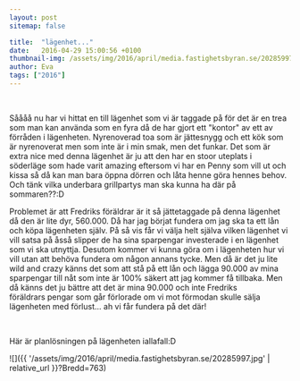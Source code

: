 ```yaml
---
layout: post
sitemap: false

title:  "lägenhet..."
date:   2016-04-29 15:00:56 +0100
thumbnail-img: /assets/img/2016/april/media.fastighetsbyran.se/20285997.jpg?Bredd=763
author: Eva
tags: ["2016"]
---
```


 




Såååå nu har vi hittat en till lägenhet som vi är taggade på för det är en trea som man kan använda som en fyra då de har gjort ett "kontor" av ett av förråden i lägenheten. Nyrenoverad toa som är jättesnygg och ett kök som är nyrenoverat men som inte är i min smak, men det funkar. Det som är extra nice med denna lägenhet är ju att den har en stoor uteplats i söderläge som hade varit amazing eftersom vi har en Penny som vill ut och kissa så då kan man bara öppna dörren och låta henne göra hennes behov. Och tänk vilka underbara grillpartys man ska kunna ha där på sommaren??:D 

Problemet är att Fredriks föräldrar är it så jättetaggade på denna lägenhet då den är lite dyr, 560.000. Då har jag börjat fundera om jag ska ta ett lån och köpa lägenheten själv. På så vis får vi välja helt själva vilken lägenhet vi vill satsa på åsså slipper de ha sina sparpengar investerade i en lägenhet som vi ska utnyttja. Desutom kommer vi kunna göra om i lägenheten hur vi vill utan att behöva fundera om någon annans tycke. Men då är det ju lite wild and crazy känns det som att stå på ett lån och lägga 90.000 av mina sparpengar till nåt som inte är 100% säkert att jag kommer få tillbaka. Men då känns det ju bättre att det är mina 90.000 och inte Fredriks föräldrars pengar som går förlorade om vi mot förmodan skulle sälja lägenheten med förlust... ah vi får fundera på det där!




 




Här är planlösningen på lägenheten iallafall:D

![]({{ '/assets/img/2016/april/media.fastighetsbyran.se/20285997.jpg'  | relative_url }}?Bredd=763)

